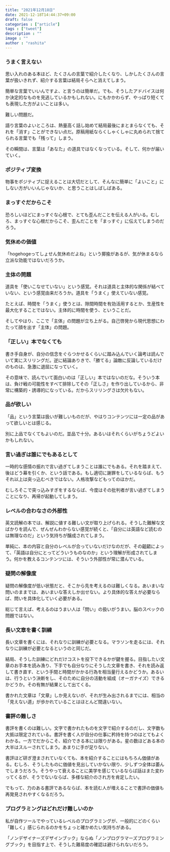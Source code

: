 ```yaml
---
title: "2021年12月18日"
date: 2021-12-18T14:44:37+09:00
draft: false
categories : ["article"]
tags : ["tweet"]
description : ""
image : ""
author : "rashita"
---
```


### うまく言えない

思い入れのある本ほど、たくさんの言葉で紹介したくなり、しかしたくさんの言葉が扱いきれず、紹介する言葉は結局そらへと消えてしまう。

簡単な言葉でいいんですよ、と言うのは簡単だ。でも、そうしたアドバイスは何か決定的なものを見逃しているかもしれない。にもかかわらず、やっぱり短くても表現した方がよいことは多い。

難しい問題だ。

語り言葉のよいところは、熱量高く話し始めて結局最後にまとまらなくても、それを「消す」ことができない点だ。原稿用紙ならくしゃくしゃに丸められて捨てられる言葉でも「残って」しまう。

その瞬間は、言葉は「あなた」の道具ではなくなっている。そして、何かが届いていく。

### ポジティブ変換

物事をポジティブに捉えることは大切だとして、そんなに簡単に「よいこと」にしない方がいいんじゃないか、と思うことはしばしばある。

### まっすぐだからこそ

恐ろしいほどにまっすぐな心根で、とても歪んだことを伝える人がいる。むしろ、まっすぐな心根だからこそ、歪んだことを「まっすぐ」に伝えてしまうのだろう。

### 気休めの価値

「hogehogeってしょせん気休めだよね」という揶揄があるが、気が休まるなら立派な効能ではないだろうか。


### 主体の問題

道具を「使いこなせていない」という感覚。それは道具と主体的な関係が結べていない、という感覚由来だろうか。道具を「うまく」使えていない感覚。

たとえば、時間を「うまく」使うとは、隙間時間を有効活用するとか、生産性を最大化することではない。主体的に時間を使う、ということだ。

そしてやはり、ここで「主体」の問題が立ち上がる。自己啓発から現代思想にわたって顔を出す「主体」の問題。

### 「正しい」本でなくても

書き手自身が、自分の信念をぐらつかせるくらいに踏み込んでいく論考は読んでいて実にスリリングだ。逆に結論ありきで、「勝てる」論敵に反論しているだけのものは、急激に退屈になっていく。

その意味で、読んでいて面白いのは「正しい」本ではないのだな。そういう本は、負け戦の可能性をすべて排除してその「正しさ」を作り出しているから、非常に構築的・誘導的になっている。だからスリリングさは欠片もない。

### 品が欲しい

「品」という言葉は扱いが難しいものだが、やはりコンテンツには一定の品があって欲しいとは感じる。

別に上品でなくてもよいのだ。並品で十分。あるいはそれくらいがちょうどよいかもしれない。

### 言い過ぎは誰にでもあるとして

一時的な感情の振れで言い過ぎてしまうことは誰にでもある。それを踏まえて、後はどう幕を引くか、という話である。もし適切に謝罪をしているならば、もうそれ以上は突っ込むべきではない。人格攻撃などもってのほかだ。

むしろそこで突っ込みすぎをするならば、今度はその批判者が言い過ぎてしまうことになり、再帰が起動してしまう。

### レベルの合わなさの外部性

英文読解の本では、解説に値する難しい文が取り上げられる。そうした難解な文ばかりを読んで、ぜんぜんわからない感覚が続くと、「自分には英語など読むのは無理なのだ」という気持ちが醸成されてしまう。

単純に、本の内容と自分のレベルが合っていないだけなのだが、その齟齬によって、「英語は自分にとってどういうものなのか」という理解が形成されてしまう。何かを教えるコンテンツには、そういう外部性が常に潜んでいる。

### 疑問の解像度

疑問の解像度が低い状態だと、そこから先を考えるのは難しくなる。あいまいな問いのままでは、あいまいな答えしか出せない。より具体的な答えが必要ならば、問いを具体化していく必要がある。

総じて言えば、考えるのはうまい人は「問い」の扱いがうまい。脳のスペックの問題ではない。

### 長い文章を書く訓練

長い文章を書くには、それなりに訓練が必要となる。マラソンを走るには、それなりに訓練が必要となるというのと同じだ。

結局、そうした訓練にどれだけコストを投下できるかが鍵を握る。目指したい文章のお手本を読み漁り、下手でも自分なりにそうした文章を書き、それを読み返して書き直す、という手間と時間がかかる行為を相当量行えるかどうか。あるいは、行うという決断をし、そのために自分の活動を組成（オーガナイズ）できるかどうか。その有無が結果として出てくる。

書かれた文章は「文章」しか見えないが、それが生み出されるまでには、相当の「見えない道」が歩かれていることはほとんど間違いない。

### 書評の難しさ

書評を書くのは難しい。文字で書かれたものを文字で紹介するのだし、文字数も大抵は限定されている。書評を書く人が自分の仕事に矜持を持つのはとてもよくわかる。一方でだからこそ、紹介できる本には限りがある。星の数ほどある本の大半はスルーされてしまう。あまりに手が足りない。

書評ほど研ぎ澄まされていなくても、本を紹介することにはもちろん価値がある。むしろ、そうしたものに価値を見出していかない限り、少しずつ全体は萎んでしまうだろう。そうやって衰えることに美学を感じているならば話はまた変わってくるが、そうでないならば、多様な紹介のされ方を肯定したい。

でもって、力のある書評であるならば、本を読む人が増えることで書評の価値も再発見されやすくなるだろう。

### プログラミングはどれだけ難しいのか

私が自作ツールでやっているレベルのプログラミングが、一般的にどのくらい「難しく」感じられるのかをちょっと確かめたい気持ちがある。

「ノンデザイナーズデザインブック」ならぬ「ノンプログラマーズプログラミングブック」を目指す上で、そうした難易度の確認は避けられないだろう。